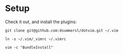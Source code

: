 Setup
====

Check it out, and install the plugins:

    git clone git@github.com:dsummersl/dotvim.git ~/.vim

    ln -s ~/.vim/_vimrc ~/.vimrc

    vim -c "BundleInstall"

